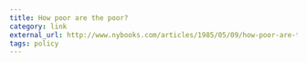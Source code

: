 ```yaml
---
title: How poor are the poor?
category: link
external_url: http://www.nybooks.com/articles/1985/05/09/how-poor-are-the-poor/
tags: policy
---
```

